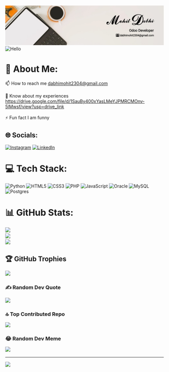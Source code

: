 ![logo](https://github.com/Dabhimohitt/Dabhimohitt/blob/main/Banner.jpeg)
<img src="https://github.com/Dabhimohitt/Dabhimohitt/blob/main/Hello.gif" alt="Hello" width="500" height="600">
# 💫 About Me:
📫 How to reach me dabhimohit2304@gmail.com<br><br>📄 Know about my experiences https://drive.google.com/file/d/1SauBy400xYasLMeYJPMRCMOnv-5lMwsf/view?usp=drive_link<br><br>⚡ Fun fact I am funny


## 🌐 Socials:
[![Instagram](https://img.shields.io/badge/Instagram-%23E4405F.svg?logo=Instagram&logoColor=white)](https://instagram.com/_mohit.md) [![LinkedIn](https://img.shields.io/badge/LinkedIn-%230077B5.svg?logo=linkedin&logoColor=white)](https://linkedin.com/in/dabhi-mohit-a226b4250) 

# 💻 Tech Stack:
![Python](https://img.shields.io/badge/python-3670A0?style=flat&logo=python&logoColor=ffdd54) ![HTML5](https://img.shields.io/badge/html5-%23E34F26.svg?style=flat&logo=html5&logoColor=white) ![CSS3](https://img.shields.io/badge/css3-%231572B6.svg?style=flat&logo=css3&logoColor=white) ![PHP](https://img.shields.io/badge/php-%23777BB4.svg?style=flat&logo=php&logoColor=white) ![JavaScript](https://img.shields.io/badge/javascript-%23323330.svg?style=flat&logo=javascript&logoColor=%23F7DF1E) ![Oracle](https://img.shields.io/badge/Oracle-F80000?style=flat&logo=oracle&logoColor=white) ![MySQL](https://img.shields.io/badge/mysql-%2300000f.svg?style=flat&logo=mysql&logoColor=white) ![Postgres](https://img.shields.io/badge/postgres-%23316192.svg?style=flat&logo=postgresql&logoColor=white)
# 📊 GitHub Stats:
![](https://github-readme-stats.vercel.app/api?username=Dabhimohitt&theme=radical&hide_border=false&include_all_commits=true&count_private=true)<br/>
![](https://github-readme-streak-stats.herokuapp.com/?user=Dabhimohitt&theme=radical&hide_border=false)<br/>
![](https://github-readme-stats.vercel.app/api/top-langs/?username=Dabhimohitt&theme=radical&hide_border=false&include_all_commits=true&count_private=true&layout=compact)

## 🏆 GitHub Trophies
![](https://github-profile-trophy.vercel.app/?username=Dabhimohitt&theme=radical&no-frame=false&no-bg=true&margin-w=4)

### ✍️ Random Dev Quote
![](https://quotes-github-readme.vercel.app/api?type=horizontal&theme=tokyonight)

### 🔝 Top Contributed Repo
![](https://github-contributor-stats.vercel.app/api?username=Dabhimohitt&limit=5&theme=radical&combine_all_yearly_contributions=true)

### 😂 Random Dev Meme
<img src='https://randommeme-five.vercel.app/' style="height: 400px;"/>

---
[![](https://visitcount.itsvg.in/api?id=Dabhimohitt&icon=0&color=0)](https://visitcount.itsvg.in)

<!-- Proudly created with GPRM ( https://gprm.itsvg.in ) -->
